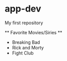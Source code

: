 # app-dev
My first repository

 ** Favorite Movies/Siries **

- Breaking Bad 
- Rick and Morty
- Fight Club


